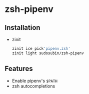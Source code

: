 # zsh-pipenv

## Installation

- zinit
    ```sh
    zinit ice pick'pipenv.zsh'
    zinit light sudosubin/zsh-pipenv
    ```

## Features

- Enable pipenv's `$PATH`
- zsh autocompletions
